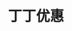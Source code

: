 ---
description: 附近的优惠券和打折信息，操作明了。
layout: post
results:
- primaryGenreName: Food & Drink
  version: '3.0.1'
  artworkUrl100: http://a292.phobos.apple.com/us/r1000/022/Purple6/v4/73/f4/52/73f45258-6998-3816-7470-8a182c73e7d6/mzl.kofwsejx.jpg
  trackViewUrl: https://itunes.apple.com/cn/app/ding-ding-you-hui/id668426989?mt=8&uo=4
  artworkUrl60: http://a1879.phobos.apple.com/us/r1000/011/Purple4/v4/3f/02/0b/3f020b92-57c7-52e0-ad0a-9a5dfc49818e/icon.png
  userRatingCountForCurrentVersion: 14
  sellerName: phil zhang
  supportedDevices:
  - all
  genres:
  - 美食佳饮
  - 生活
  trackName: 丁丁优惠
  description: "内容提要                                                                \n*
    优惠商户最多最全的APP，用户出行必备消费神器；\n* 收录全国几十个城市近10万余张美食、娱乐、丽人优惠券；                                     \n*
    可在线购买超低价吃喝玩乐商品；\n* 全国铺设终端设备丁丁优惠验证机，到店一扫即可兑换超值商品，方便快捷！\n                                                       \n【主要功能】
    \                                             \n \n海量优惠券：几十个城市近10万余家品牌商户优惠，出示有效，免费使用，支持微信分享到好友；\n\n在线购买/点单：可手机购买超低价吃喝玩乐商品，在线点单/点餐，安全支付，即买即用，支持退款；\n\n附近优惠：根据地理位置定位，推荐附近商户优惠券与低价商品，再也不为吃饭纠结；\n\n“云”口袋：支持云口袋，实现多设备优惠券同步，优惠券均可离线使用；\n\n集花/攒金币：使用有集花或金币标记的优惠券即可获得集花或金币，可直接兑换商户礼品(礼品由丁丁优惠提供，与苹果公司无关)；\n\n会员卡：打造专属商户粉丝的会员卡，到店使用次数越多，等级越高，优惠特权越给力！\n\n同城活动：每周都有激动人心的热门活动，动动手指就能拥有免费试吃、电影票、提货券等多重礼品(礼品由丁丁优惠提供，与苹果公司无关)。"
  price: 0
  trackId: 668426989
  releaseDate: '2013-07-16T07:00:06Z'
  screenshotUrls:
  - http://a4.mzstatic.com/us/r1000/042/Purple6/v4/e1/03/a6/e103a687-c96b-0ce4-3f20-ddef293c0f12/mzl.tfgnvrpd.1136x1136-75.jpg
  - http://a3.mzstatic.com/us/r1000/032/Purple4/v4/2a/c0/dc/2ac0dc6e-d48a-14d7-edd8-79a54a260669/mzl.kwgxiuii.1136x1136-75.jpg
  - http://a4.mzstatic.com/us/r1000/026/Purple6/v4/63/db/2b/63db2b5d-5971-3ba0-7402-1d379630c50f/mzl.sghuloyu.1136x1136-75.jpg
  - http://a5.mzstatic.com/us/r1000/033/Purple4/v4/a0/19/e9/a019e93a-663a-f2b4-360e-633c32c67cf4/mzl.bntvwtzh.1136x1136-75.jpg
  - http://a2.mzstatic.com/us/r1000/056/Purple6/v4/18/94/0e/18940eeb-91e9-737e-51e4-36f670d17d99/mzl.dyqdgwah.1136x1136-75.jpg
  artistViewUrl: https://itunes.apple.com/cn/artist/phil-zhang/id668426992?uo=4
  primaryGenreId: 6023
  userRatingCount: 14
  averageUserRatingForCurrentVersion: 5
  kind: software
  fileSizeBytes: '11840971'
  bundleId: com.ddmap.ddcouponnew
  trackContentRating: 4+
  artistName: phil zhang
  trackCensoredName: 丁丁优惠
  isGameCenterEnabled: false
  contentAdvisoryRating: 4+
  languageCodesISO2A:
  - ZH
  averageUserRating: 5
  features: &a []
  wrapperType: software
  artworkUrl512: http://a292.phobos.apple.com/us/r1000/022/Purple6/v4/73/f4/52/73f45258-6998-3816-7470-8a182c73e7d6/mzl.kofwsejx.jpg
  formattedPrice: 免费
  artistId: 668426992
  genreIds:
  - '6023'
  - '6012'
  currency: CNY
  ipadScreenshotUrls: *a
category: 美食佳饮
tags: tag1
resultCount: 1
title: 丁丁优惠

---